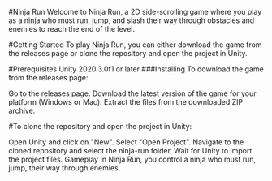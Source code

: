#Ninja Run
Welcome to Ninja Run, a 2D side-scrolling game where you play as a ninja who must run, jump, and slash their way through obstacles and enemies to reach the end of the level.

#Getting Started
To play Ninja Run, you can either download the game from the releases page or clone the repository and open the project in Unity.

#Prerequisites
Unity 2020.3.0f1 or later
###Installing
To download the game from the releases page:

Go to the releases page.
Download the latest version of the game for your platform (Windows or Mac).
Extract the files from the downloaded ZIP archive.

#To clone the repository and open the project in Unity:

Open Unity and click on "New".
Select "Open Project".
Navigate to the cloned repository and select the ninja-run folder.
Wait for Unity to import the project files.
Gameplay
In Ninja Run, you control a ninja who must run, jump, their way through  enemies.